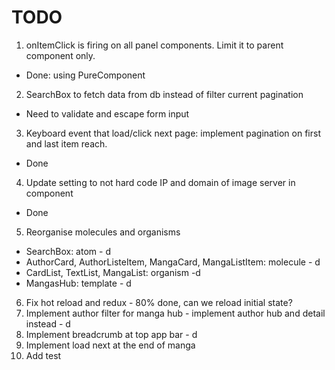 # TODO

1. onItemClick is firing on all panel components. Limit it to parent component only.

- Done: using PureComponent

2. SearchBox to fetch data from db instead of filter current pagination

- Need to validate and escape form input

3. Keyboard event that load/click next page: implement pagination on first and last item reach.

- Done

4. Update setting to not hard code IP and domain of image server in component

- Done

5. Reorganise molecules and organisms

- SearchBox: atom - d
- AuthorCard, AuthorListeItem, MangaCard, MangaListItem: molecule - d
- CardList, TextList, MangaList: organism -d
- MangasHub: template - d

6. Fix hot reload and redux - 80% done, can we reload initial state?
7. Implement author filter for manga hub - implement author hub and detail instead - d
8. Implement breadcrumb at top app bar - d
9. Implement load next at the end of manga
10. Add test
